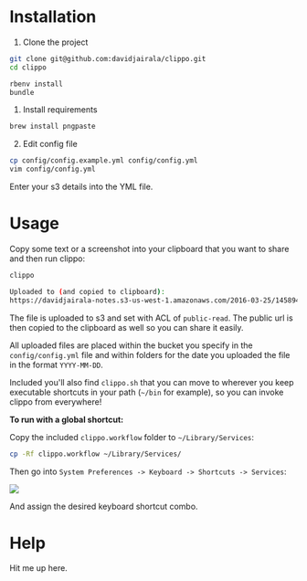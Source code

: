 # Installation

1. Clone the project

```bash
git clone git@github.com:davidjairala/clippo.git
cd clippo

rbenv install
bundle
```

1. Install requirements

```bash
brew install pngpaste
```

2. Edit config file

```bash
cp config/config.example.yml config/config.yml
vim config/config.yml
```

Enter your s3 details into the YML file.

# Usage

Copy some text or a screenshot into your clipboard that you want to share
and then run clippo:

```bash
clippo

Uploaded to (and copied to clipboard):
https://davidjairala-notes.s3-us-west-1.amazonaws.com/2016-03-25/1458940549__196287852.png
```

The file is uploaded to s3 and set with ACL of `public-read`.  The public
url is then copied to the clipboard as well so you can share it easily.

All uploaded files are placed within the bucket you specify in the
`config/config.yml` file and within folders for the date you uploaded
the file in the format `YYYY-MM-DD`.


Included you'll also find `clippo.sh` that you can move to wherever you
keep executable shortcuts in your path (`~/bin` for example), so you can
invoke clippo from everywhere!

**To run with a global shortcut:**

Copy the included `clippo.workflow` folder to `~/Library/Services`:

```bash
cp -Rf clippo.workflow ~/Library/Services/
```

Then go into `System Preferences -> Keyboard -> Shortcuts -> Services`:

![](https://davidjairala-notes.s3-us-west-1.amazonaws.com/2016-03-25/1458946262__4707548.png)

And assign the desired keyboard shortcut combo.

# Help

Hit me up here.
